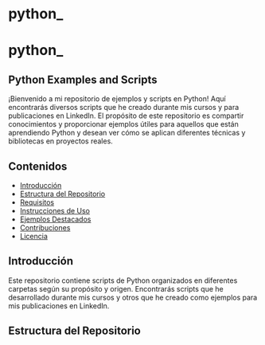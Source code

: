 # python_

# python_

## Python Examples and Scripts

¡Bienvenido a mi repositorio de ejemplos y scripts en Python! Aquí encontrarás diversos scripts que he creado durante mis cursos y para publicaciones en LinkedIn. El propósito de este repositorio es compartir conocimientos y proporcionar ejemplos útiles para aquellos que están aprendiendo Python y desean ver cómo se aplican diferentes técnicas y bibliotecas en proyectos reales.

## Contenidos

- [Introducción](#introducción)
- [Estructura del Repositorio](#estructura-del-repositorio)
- [Requisitos](#requisitos)
- [Instrucciones de Uso](#instrucciones-de-uso)
- [Ejemplos Destacados](#ejemplos-destacados)
- [Contribuciones](#contribuciones)
- [Licencia](#licencia)

## Introducción

Este repositorio contiene scripts de Python organizados en diferentes carpetas según su propósito y origen. Encontrarás scripts que he desarrollado durante mis cursos y otros que he creado como ejemplos para mis publicaciones en LinkedIn.

## Estructura del Repositorio

